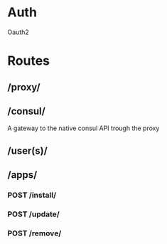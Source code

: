 # Auth
Oauth2

# Routes
## /proxy/

## /consul/
A gateway to the native consul API trough the proxy

## /user(s)/

## /apps/

### POST /install/

### POST /update/

### POST /remove/